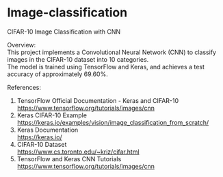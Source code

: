# Image-classification
CIFAR-10 Image Classification with CNN

Overview:  
This project implements a Convolutional Neural Network (CNN) to classify images in the CIFAR-10 dataset into 10 categories.  
The model is trained using TensorFlow and Keras, and achieves a test accuracy of approximately 69.60%.  

References:  
1. TensorFlow Official Documentation - Keras and CIFAR-10  
   https://www.tensorflow.org/tutorials/images/cnn  
2. Keras CIFAR-10 Example  
   https://keras.io/examples/vision/image_classification_from_scratch/  
3. Keras Documentation  
   https://keras.io/  
4. CIFAR-10 Dataset  
   https://www.cs.toronto.edu/~kriz/cifar.html  
5. TensorFlow and Keras CNN Tutorials  
   https://www.tensorflow.org/tutorials/images/cnn

